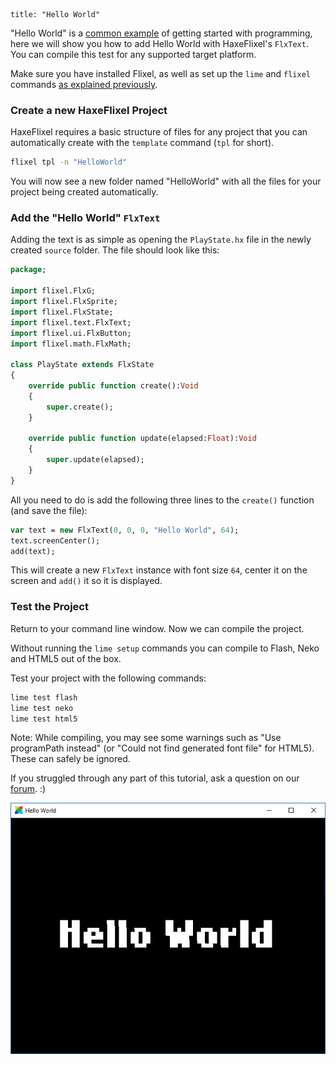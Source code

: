 ```
title: "Hello World"
```

"Hello World" is a [common example](http://en.wikipedia.org/wiki/Hello_world_program) of getting started with programming, here we will show you how to add Hello World with HaxeFlixel's `FlxText`. You can compile this test for any supported target platform.

Make sure you have installed Flixel, as well as set up the `lime` and `flixel` commands [as explained previously](/documentation/install-haxeflixel/).

### Create a new HaxeFlixel Project

HaxeFlixel requires a basic structure of files for any project that you can automatically create with the `template` command (`tpl` for short).

``` bash
flixel tpl -n "HelloWorld"
```

You will now see a new folder named "HelloWorld" with all the files for your project being created automatically.

### Add the "Hello World" `FlxText`

Adding the text is as simple as opening the `PlayState.hx` file in the newly created `source` folder. The file should look like this:

``` haxe
package;

import flixel.FlxG;
import flixel.FlxSprite;
import flixel.FlxState;
import flixel.text.FlxText;
import flixel.ui.FlxButton;
import flixel.math.FlxMath;

class PlayState extends FlxState
{
	override public function create():Void
	{
		super.create();
	}

	override public function update(elapsed:Float):Void
	{
		super.update(elapsed);
	}
}
```

All you need to do is add the following three lines to the `create()` function (and save the file):

``` haxe
var text = new FlxText(0, 0, 0, "Hello World", 64);
text.screenCenter();
add(text);
```

This will create a new `FlxText` instance with font size `64`, center it on the screen and `add()` it so it is displayed.

### Test the Project

Return to your command line window. Now we can compile the project.

Without running the `lime setup` commands you can compile to Flash, Neko and HTML5 out of the box.

Test your project with the following commands:

``` bash
lime test flash
lime test neko
lime test html5
```

Note: While compiling, you may see some warnings such as "Use programPath instead" (or "Could not find generated font file" for HTML5). These can safely be ignored.

If you struggled through any part of this tutorial, ask a question on our [forum](http://forum.haxeflixel.com/). :)

![](../images/00_getting_started/hello-world.png)
